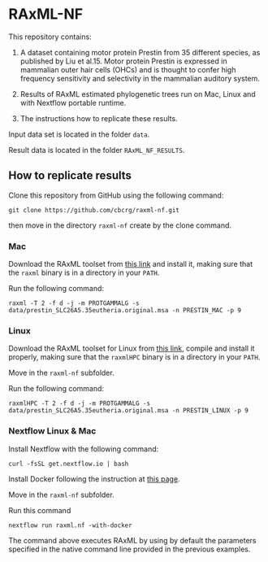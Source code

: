 # RAxML-NF

This repository contains: 

1) A dataset containing motor protein Prestin from 35 different species, as published by Liu et al.15. Motor protein Prestin is expressed in mammalian outer hair cells (OHCs) and is thought to confer high frequency sensitivity and selectivity in the mammalian auditory system.

2) Results of RAxML estimated phylogenetic trees run on Mac, Linux and with Nextflow portable runtime. 

3) The instructions how to replicate these results.

Input data set is located in the folder `data`. 

Result data is located in the folder `RAxML_NF_RESULTS`. 


## How to replicate results 

Clone this repository from GitHub using the following command: 

    git clone https://github.com/cbcrg/raxml-nf.git

then move in the directory `raxml-nf` create by the clone command.
 

### Mac 

Download the RAxML toolset from 
[this link](http://www.sfu.ca/biology2/staff/dc/raxml/raxml/raxmlHPC-AVX-v8.zip) and 
install it, making sure that the `raxml` binary is in a directory in your `PATH`.


Run the following command: 

    raxml -T 2 -f d -j -m PROTGAMMALG -s data/prestin_SLC26A5.35eutheria.original.msa -n PRESTIN_MAC -p 9


### Linux

Download the RAxML toolset for Linux from 
[this link](https://github.com/stamatak/standard-RAxML/archive/v8.0.0.zip), 
compile and install it properly, making sure that the `raxmlHPC` binary is in a directory in your `PATH`.


Move in the `raxml-nf` subfolder. 

Run the following command:
  
    raxmlHPC -T 2 -f d -j -m PROTGAMMALG -s data/prestin_SLC26A5.35eutheria.original.msa -n PRESTIN_LINUX -p 9
    
    
    
### Nextflow Linux & Mac

Install Nextflow with the following command: 

    curl -fsSL get.nextflow.io | bash

Install Docker following the instruction at [this page](https://docs.docker.com/engine/installation/). 

Move in the `raxml-nf` subfolder. 

Run this command 

    nextflow run raxml.nf -with-docker
 
The command above executes RAxML by using by default the parameters specified in the native
command line provided in the previous examples. 




    
